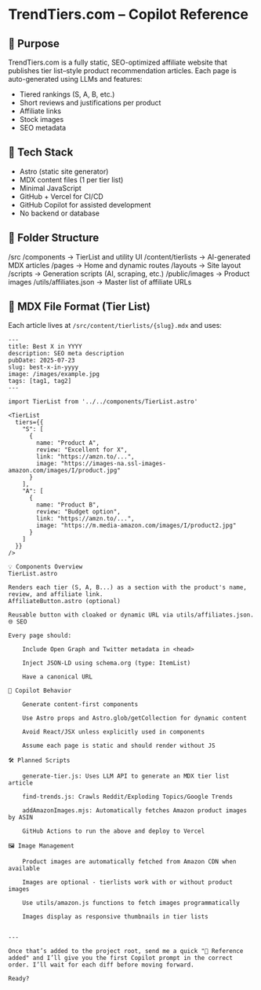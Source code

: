 # TrendTiers.com – Copilot Reference

## 📘 Purpose
TrendTiers.com is a fully static, SEO-optimized affiliate website that publishes tier list–style product recommendation articles. Each page is auto-generated using LLMs and features:
- Tiered rankings (S, A, B, etc.)
- Short reviews and justifications per product
- Affiliate links
- Stock images
- SEO metadata

## 🧱 Tech Stack
- Astro (static site generator)
- MDX content files (1 per tier list)
- Minimal JavaScript
- GitHub + Vercel for CI/CD
- GitHub Copilot for assisted development
- No backend or database

## 📁 Folder Structure

/src
/components → TierList and utility UI
/content/tierlists → AI-generated MDX articles
/pages → Home and dynamic routes
/layouts → Site layout
/scripts → Generation scripts (AI, scraping, etc.)
/public/images → Product images
/utils/affiliates.json → Master list of affiliate URLs


## 📄 MDX File Format (Tier List)
Each article lives at `/src/content/tierlists/{slug}.mdx` and uses:
```mdx
---
title: Best X in YYYY
description: SEO meta description
pubDate: 2025-07-23
slug: best-x-in-yyyy
image: /images/example.jpg
tags: [tag1, tag2]
---

import TierList from '../../components/TierList.astro'

<TierList
  tiers={{
    "S": [
      { 
        name: "Product A", 
        review: "Excellent for X", 
        link: "https://amzn.to/...",
        image: "https://images-na.ssl-images-amazon.com/images/I/product.jpg"
      }
    ],
    "A": [
      { 
        name: "Product B", 
        review: "Budget option", 
        link: "https://amzn.to/...",
        image: "https://m.media-amazon.com/images/I/product2.jpg"
      }
    ]
  }}
/>

💡 Components Overview
TierList.astro

Renders each tier (S, A, B...) as a section with the product's name, review, and affiliate link.
AffiliateButton.astro (optional)

Reusable button with cloaked or dynamic URL via utils/affiliates.json.
🌐 SEO

Every page should:

    Include Open Graph and Twitter metadata in <head>

    Inject JSON-LD using schema.org (type: ItemList)

    Have a canonical URL

🧠 Copilot Behavior

    Generate content-first components

    Use Astro props and Astro.glob/getCollection for dynamic content

    Avoid React/JSX unless explicitly used in components

    Assume each page is static and should render without JS

🛠 Planned Scripts

    generate-tier.js: Uses LLM API to generate an MDX tier list article

    find-trends.js: Crawls Reddit/Exploding Topics/Google Trends

    addAmazonImages.mjs: Automatically fetches Amazon product images by ASIN

    GitHub Actions to run the above and deploy to Vercel

🖼️ Image Management

    Product images are automatically fetched from Amazon CDN when available

    Images are optional - tierlists work with or without product images

    Use utils/amazon.js functions to fetch images programmatically

    Images display as responsive thumbnails in tier lists


---

Once that’s added to the project root, send me a quick "📌 Reference added" and I’ll give you the first Copilot prompt in the correct order. I’ll wait for each diff before moving forward.

Ready?